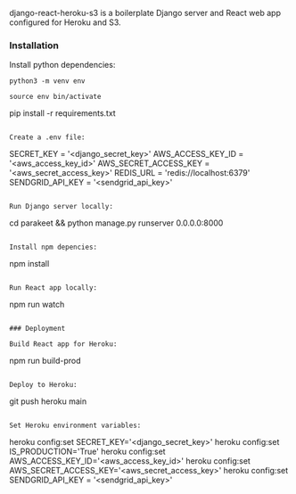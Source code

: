 django-react-heroku-s3 is a boilerplate Django server and React web app configured for Heroku and S3.

### Installation

Install python dependencies:

```
python3 -m venv env
```
```
source env bin/activate
```
pip install -r requirements.txt
```

Create a .env file:

```
SECRET_KEY = '<django_secret_key>'
AWS_ACCESS_KEY_ID = '<aws_access_key_id>'
AWS_SECRET_ACCESS_KEY = '<aws_secret_access_key>'
REDIS_URL = 'redis://localhost:6379'
SENDGRID_API_KEY = '<sendgrid_api_key>'
```

Run Django server locally:

```
cd parakeet && python manage.py runserver 0.0.0.0:8000
```

Install npm depencies:

```
npm install
```

Run React app locally:
```
npm run watch
```

### Deployment

Build React app for Heroku:
```
npm run build-prod
```

Deploy to Heroku:
```
git push heroku main
```

Set Heroku environment variables:
```
heroku config:set SECRET_KEY='<django_secret_key>'
heroku config:set IS_PRODUCTION='True'
heroku config:set AWS_ACCESS_KEY_ID='<aws_access_key_id>'
heroku config:set AWS_SECRET_ACCESS_KEY='<aws_secret_access_key>'
heroku config:set SENDGRID_API_KEY = '<sendgrid_api_key>'
```

